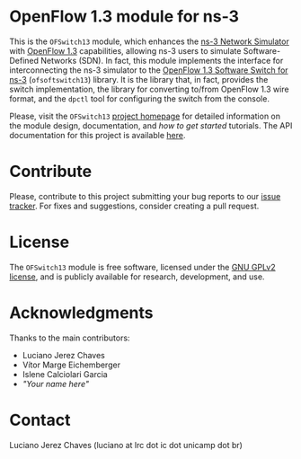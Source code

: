 # OpenFlow 1.3 module for ns-3 #
This is the `OFSwitch13` module, which enhances the [ns-3 Network Simulator][ns-3] with [OpenFlow 1.3][ofp13] capabilities, allowing ns-3 users to simulate Software-Defined Networks (SDN). 
In fact, this module implements the interface for interconnecting the ns-3 simulator to the [OpenFlow 1.3 Software Switch for ns-3][ofs13] (`ofsoftswitch13`) library. It is the library that, in fact, provides the switch implementation, the library for converting to/from OpenFlow 1.3 wire format, and the `dpctl` tool for configuring the switch from the console.

Please, visit the `OFSwitch13` [project homepage][project] for detailed information on the module design, documentation, and *how to get started* tutorials. The API documentation for this project is available [here][apidoc].

# Contribute #
Please, contribute to this project submitting your bug reports to our [issue tracker][issues]. For fixes and suggestions, consider creating a pull request.

# License #
The `OFSwitch13` module is free software, licensed under the [GNU GPLv2 license][gpl], and is publicly available for research, development, and use.

# Acknowledgments #
Thanks to the main contributors:

* Luciano Jerez Chaves
* Vítor Marge Eichemberger
* Islene Calciolari Garcia
* *"Your name here"*

# Contact #
Luciano Jerez Chaves (luciano at lrc dot ic dot unicamp dot br)

[ns-3]: https://www.nsnam.org
[ofp13]: https://www.opennetworking.org/sdn-resources/technical-library
[ofs13]: https://github.com/ljerezchaves/ofsoftswitch13
[project]: http://www.lrc.ic.unicamp.br/ofswitch13/
[apidoc]: http://www.lrc.ic.unicamp.br/ofswitch13/doc/html/index.html
[issues]: https://bitbucket.org/ljerezchaves/ofswitch13-module/issues?status=new&status=open
[gpl]: http://www.gnu.org/copyleft/gpl.html